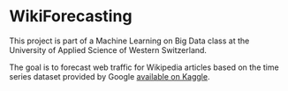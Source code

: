 # WikiForecasting

This project is part of a Machine Learning on Big Data class at the University of Applied Science of Western Switzerland.

The goal is to forecast web traffic for Wikipedia articles based on the time series dataset provided by Google [available on Kaggle](https://www.kaggle.com/c/web-traffic-time-series-forecasting/data).

